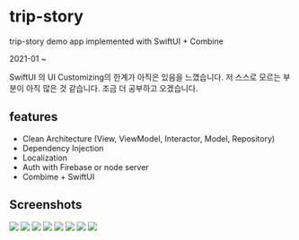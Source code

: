 # trip-story
trip-story demo app implemented with SwiftUI + Combine

2021-01 ~ 

SwiftUI 의 UI Customizing의 한계가 아직은 있음을 느꼈습니다. 저 스스로 모르는 부분이 아직 많은 것 같습니다. 조금 더 공부하고 오겠습니다.

## features
- Clean Architecture (View, ViewModel, Interactor, Model, Repository)
- Dependency Injection
- Localization
- Auth with Firebase or node server
- Combime + SwiftUI

## Screenshots
![](screenshots/1.png)
![](screenshots/2.png)
![](screenshots/3.png)
![](screenshots/4.png)
![](screenshots/5.png)
![](screenshots/6.png)
![](screenshots/7.png)
![](screenshots/8.png)
